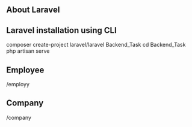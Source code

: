 ## About Laravel
## Laravel installation using CLI
composer create-project laravel/laravel Backend_Task
cd Backend_Task
php artisan serve
 
 ## Employee 
 /employy
 
 ## Company
 /company
 
